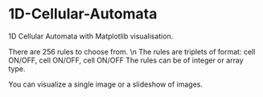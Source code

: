 # 1D-Cellular-Automata
1D Cellular Automata with Matplotlib visualisation. 

There are 256 rules to choose from. \n
The rules are triplets of format: 
cell ON/OFF, cell ON/OFF, cell ON/OFF
The rules can be of integer or array type.

You can visualize a single image or a slideshow of images.

